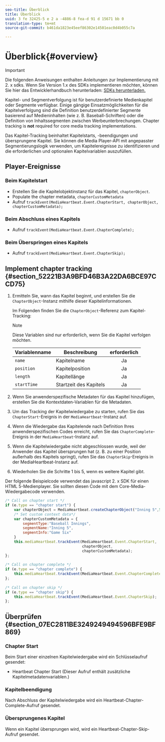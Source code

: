 ```yaml
---
seo-title: Überblick
title: Überblick
uuid: 3 fe 32425-5 e 2 a -4886-8 fea-d 91 d 15671 bb 0
translation-type: tm+mt
source-git-commit: b461da1823e45eef86302e14501eac0d4b055c7a

---
```



# Überblick{#overview}

>[!IMPORTANT]
>
>Die folgenden Anweisungen enthalten Anleitungen zur Implementierung mit 2. x sdks. Wenn Sie Version 1.x des SDKs implementieren möchten, können Sie hier das Entwicklerhandbuch herunterladen: [SDKs herunterladen.](../../sdk-implement/download-sdks.md)

Kapitel- und Segmentverfolgung ist für benutzerdefinierte Medienkapitel oder Segmente verfügbar. Einige gängige Einsatzmöglichkeiten für die Kapitelverfolgung sind die Definition benutzerdefinierter Segmente basierend auf Medieninhalten (wie z. B. Baseball-Schriften) oder die Definition von Inhaltssegmenten zwischen Werbeunterbrechungen. Chapter tracking is **not** required for core media tracking implementations.

Das Kapitel-Tracking beinhaltet Kapitelstarts, -beendigungen und übersprungene Kapitel. Sie können die Media Player-API mit angepasster Segmentierungslogik verwenden, um Kapitelereignisse zu identifizieren und die erforderlichen und optionalen Kapitelvariablen auszufüllen.

## Player-Ereignisse

### Beim Kapitelstart

* Erstellen Sie die Kapitelobjektinstanz für das Kapitel, `chapterObject`.
* Populate the chapter metadata, `chapterCustomMetadata`
* Aufruf    `trackEvent(MediaHeartbeat.Event.ChapterStart, chapterObject, chapterCustomMetadata);`

### Beim Abschluss eines Kapitels

* Aufruf    `trackEvent(MediaHeartbeat.Event.ChapterComplete);`

### Beim Überspringen eines Kapitels

* Aufruf    `trackEvent(MediaHeartbeat.Event.ChapterSkip);`

## Implement chapter tracking {#section_52221B3A9BFD46B3A22DA6BCE97CCD75}

1. Ermitteln Sie, wann das Kapitel beginnt, und erstellen Sie die `ChapterObject`-Instanz mithilfe dieser Kapitelinformationen.

   Im Folgenden finden Sie die `ChapterObject`-Referenz zum Kapitel-Tracking:

   >[!NOTE]
   >
   >Diese Variablen sind nur erforderlich, wenn Sie die Kapitel verfolgen möchten.

   | Variablenname | Beschreibung | erforderlich |
   | --- | --- | :---: |
   | `name` | Kapitelname | Ja |
   | `position` | Kapitelposition | Ja |
   | `length` | Kapitellänge | Ja |
   | `startTime` | Startzeit des Kapitels | Ja |

1. Wenn Sie anwenderspezifische Metadaten für das Kapitel hinzufügen, erstellen Sie die Kontextdaten-Variablen für die Metadaten.
1. Um das Tracking der Kapitelwiedergabe zu starten, rufen Sie das `ChapterStart`-Ereignis in der `MediaHeartbeat`-Instanz auf.
1. Wenn die Wiedergabe das Kapitelende nach Definition Ihres anwenderspezifischen Codes erreicht, rufen Sie das `ChapterComplete`-Ereignis in der `MediaHeartbeat`-Instanz auf.
1. Wenn die Kapitelwiedergabe nicht abgeschlossen wurde, weil der Anwender das Kapitel übersprungen hat (z. B. zu einer Position außerhalb des Kapitels springt), rufen Sie das `ChapterSkip`-Ereignis in der MediaHeartbeat-Instanz auf.
1. Wiederholen Sie die Schritte 1 bis 5, wenn es weitere Kapitel gibt.

Der folgende Beispielcode verwendet das javascript 2. x SDK für einen HTML 5-Medienplayer. Sie sollten diesen Code mit dem Core-Media-Wiedergabecode verwenden.

```js
/* Call on chapter start */ 
if (e.type == "chapter start") { 
    var chapterObject = MediaHeartbeat.createChapterObject("Inning 5",5,500,2500); 
    /* Set custom context data*/ 
    var chapterCustomMetadata = { 
        segmentType:"Baseball Innings", 
        segmentName:"Inning 5", 
        segmentInfo:"Game Six" 
    } 
    this.mediaHeartbeat.trackEvent(MediaHeartbeat.Event.ChapterStart,  
                                   chapterObject,  
                                   chapterCustomMetadata); 
}; 
 
/* Call on chapter complete */ 
if (e.type == "chapter complete") { 
    this.mediaHeartbeat.trackEvent(MediaHeartbeat.Event.ChapterComplete); 
}; 
 
/* Call on chapter skip */ 
if (e.type == "chapter skip") { 
    this.mediaHeartbeat.trackEvent(MediaHeartbeat.Event.ChapterSkip); 
}; 
```

## Überprüfen {#section_07EC2811BE3249249494596BFE9BF869}

### Chapter Start

Beim Start einer einzelnen Kapitelwiedergabe wird ein Schlüsselaufruf gesendet:

* Heartbeat Chapter Start (Dieser Aufruf enthält zusätzliche Kapitelmetadatenvariablen.)

### Kapitelbeendigung

Nach Abschluss der Kapitelwiedergabe wird ein Heartbeat-Chapter-Complete-Aufruf gesendet.

### Übersprungenes Kapitel

Wenn ein Kapitel übersprungen wird, wird ein Heartbeat-Chapter-Skip-Aufruf gesendet.
